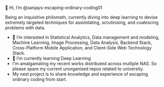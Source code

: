 👋 Hi, I’m @sanjays-escaping-ordinary-coding01

Being an inquisitive philomath, currently diving into deep learning to devise extremely targeted techniques for assimilating, scrutinising, and coalescing problems with data.

- 👀 I’m interested in Statistical Analytics, Data management and modeling, Machine Learning, Image Processing, Data Analysis, Backend Stack, Cross-Platform Mobile Application, and Client-Side Web Technology Stack. 
- 🌱 I’m currently learning Deep Learning 
- I'm amalgamating my recent works distributed across multiple NAS. So please spare my current unorganised repos related to university. 
- My next project is to share knowledge and experience of escaping ordinary coding from start.

<!---
sanjays-coding01/sanjays-coding01 is a ✨ special ✨ repository because its `README.md` (this file) appears on your GitHub profile.
You can click the Preview link to take a look at your changes.
--->
